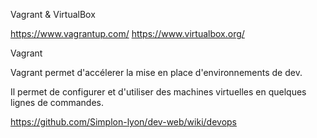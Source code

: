 
Vagrant & VirtualBox

https://www.vagrantup.com/
https://www.virtualbox.org/


Vagrant
 
Vagrant permet d'accélerer la mise en place d'environnements de dev.

Il permet de configurer et d'utiliser des machines virtuelles en quelques lignes de commandes.

 https://github.com/Simplon-lyon/dev-web/wiki/devops
 
